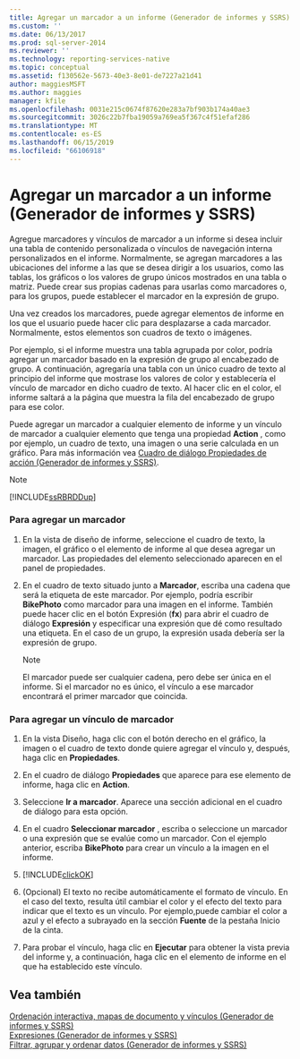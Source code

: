 ```yaml
---
title: Agregar un marcador a un informe (Generador de informes y SSRS) | Microsoft Docs
ms.custom: ''
ms.date: 06/13/2017
ms.prod: sql-server-2014
ms.reviewer: ''
ms.technology: reporting-services-native
ms.topic: conceptual
ms.assetid: f130562e-5673-40e3-8e01-de7227a21d41
author: maggiesMSFT
ms.author: maggies
manager: kfile
ms.openlocfilehash: 0031e215c0674f87620e283a7bf903b174a40ae3
ms.sourcegitcommit: 3026c22b7fba19059a769ea5f367c4f51efaf286
ms.translationtype: MT
ms.contentlocale: es-ES
ms.lasthandoff: 06/15/2019
ms.locfileid: "66106918"
---
```

# <a name="add-a-bookmark-to-a-report-report-builder-and-ssrs"></a>Agregar un marcador a un informe (Generador de informes y SSRS)
  Agregue marcadores y vínculos de marcador a un informe si desea incluir una tabla de contenido personalizada o vínculos de navegación interna personalizados en el informe. Normalmente, se agregan marcadores a las ubicaciones del informe a las que se desea dirigir a los usuarios, como las tablas, los gráficos o los valores de grupo únicos mostrados en una tabla o matriz. Puede crear sus propias cadenas para usarlas como marcadores o, para los grupos, puede establecer el marcador en la expresión de grupo.  
  
 Una vez creados los marcadores, puede agregar elementos de informe en los que el usuario puede hacer clic para desplazarse a cada marcador. Normalmente, estos elementos son cuadros de texto o imágenes.  
  
 Por ejemplo, si el informe muestra una tabla agrupada por color, podría agregar un marcador basado en la expresión de grupo al encabezado de grupo. A continuación, agregaría una tabla con un único cuadro de texto al principio del informe que mostrase los valores de color y establecería el vínculo de marcador en dicho cuadro de texto. Al hacer clic en el color, el informe saltará a la página que muestra la fila del encabezado de grupo para ese color.  
  
 Puede agregar un marcador a cualquier elemento de informe y un vínculo de marcador a cualquier elemento que tenga una propiedad **Action** , como por ejemplo, un cuadro de texto, una imagen o una serie calculada en un gráfico. Para más información vea [Cuadro de diálogo Propiedades de acción &#40;Generador de informes y SSRS&#41;](../action-properties-dialog-box-report-builder-and-ssrs.md).  
  
> [!NOTE]  
>  [!INCLUDE[ssRBRDDup](../../includes/ssrbrddup-md.md)]  
  
### <a name="to-add-a-bookmark"></a>Para agregar un marcador  
  
1.  En la vista de diseño de informe, seleccione el cuadro de texto, la imagen, el gráfico o el elemento de informe al que desea agregar un marcador. Las propiedades del elemento seleccionado aparecen en el panel de propiedades.  
  
2.  En el cuadro de texto situado junto a **Marcador**, escriba una cadena que será la etiqueta de este marcador. Por ejemplo, podría escribir **BikePhoto** como marcador para una imagen en el informe. También puede hacer clic en el botón Expresión (**fx**) para abrir el cuadro de diálogo **Expresión** y especificar una expresión que dé como resultado una etiqueta. En el caso de un grupo, la expresión usada debería ser la expresión de grupo.  
  
    > [!NOTE]  
    >  El marcador puede ser cualquier cadena, pero debe ser única en el informe. Si el marcador no es único, el vínculo a ese marcador encontrará el primer marcador que coincida.  
  
### <a name="to-add-a-bookmark-link"></a>Para agregar un vínculo de marcador  
  
1.  En la vista Diseño, haga clic con el botón derecho en el gráfico, la imagen o el cuadro de texto donde quiere agregar el vínculo y, después, haga clic en **Propiedades**.  
  
2.  En el cuadro de diálogo **Propiedades** que aparece para ese elemento de informe, haga clic en **Action**.  
  
3.  Seleccione **Ir a marcador**. Aparece una sección adicional en el cuadro de diálogo para esta opción.  
  
4.  En el cuadro **Seleccionar marcador** , escriba o seleccione un marcador o una expresión que se evalúe como un marcador. Con el ejemplo anterior, escriba **BikePhoto** para crear un vínculo a la imagen en el informe.  
  
5.  [!INCLUDE[clickOK](../../includes/clickok-md.md)]  
  
6.  (Opcional) El texto no recibe automáticamente el formato de vínculo. En el caso del texto, resulta útil cambiar el color y el efecto del texto para indicar que el texto es un vínculo. Por ejemplo,puede cambiar el color a azul y el efecto a subrayado en la sección **Fuente** de la pestaña Inicio de la cinta.  
  
7.  Para probar el vínculo, haga clic en **Ejecutar** para obtener la vista previa del informe y, a continuación, haga clic en el elemento de informe en el que ha establecido este vínculo.  
  
## <a name="see-also"></a>Vea también  
 [Ordenación interactiva, mapas de documento y vínculos &#40;Generador de informes y SSRS&#41;](interactive-sort-document-maps-and-links-report-builder-and-ssrs.md)   
 [Expresiones &#40;Generador de informes y SSRS&#41;](expressions-report-builder-and-ssrs.md)   
 [Filtrar, agrupar y ordenar datos &#40;Generador de informes y SSRS&#41;](filter-group-and-sort-data-report-builder-and-ssrs.md)  
  
  

